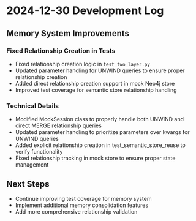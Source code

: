 # 2024-12-30 Development Log

## Memory System Improvements

### Fixed Relationship Creation in Tests
- Fixed relationship creation logic in `test_two_layer.py`
- Updated parameter handling for UNWIND queries to ensure proper relationship creation
- Added direct relationship creation support in mock Neo4j store
- Improved test coverage for semantic store relationship handling

### Technical Details
- Modified MockSession class to properly handle both UNWIND and direct MERGE relationship queries
- Updated parameter handling to prioritize parameters over kwargs for UNWIND queries
- Added explicit relationship creation in test_semantic_store_reuse to verify functionality
- Fixed relationship tracking in mock store to ensure proper state management

## Next Steps
- Continue improving test coverage for memory system
- Implement additional memory consolidation features
- Add more comprehensive relationship validation
